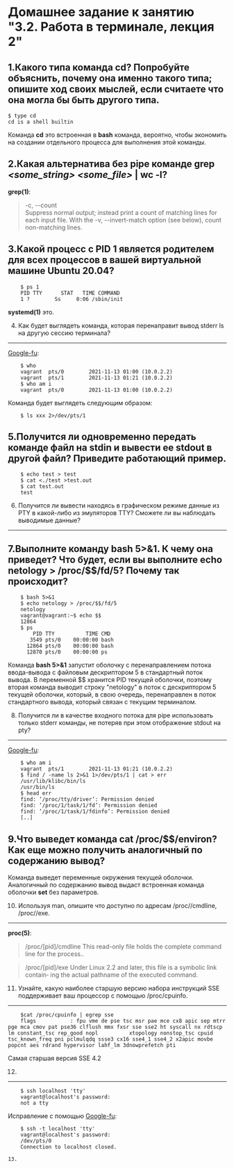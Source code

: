Домашнее задание к занятию "3.2. Работа в терминале, лекция 2"
===
1.Какого типа команда cd? Попробуйте объяснить, почему она именно такого типа; опишите ход своих мыслей, если считаете что она могла бы быть другого типа.
---

    $ type cd
    cd is a shell builtin
    
Команда **cd** это встроенная в **bash** команда, вероятно, чтобы экономить на создании отдельного процесса для выполнения этой команды.

2.Какая альтернатива без pipe команде **grep** *<some_string> <some_file>* **| wc -l**?
---
**grep(1)**:
> -c, --count  
>              Suppress  normal output; instead print a count of matching lines
>              for each input file.  With the -v,  --invert-match  option  (see
>              below), count non-matching lines.

3.Какой процесс с PID 1 является родителем для всех процессов в вашей виртуальной машине Ubuntu 20.04?
---

        $ ps 1
        PID TTY      STAT   TIME COMMAND
        1 ?        Ss     0:06 /sbin/init
      
**systemd(1)** это.

4. Как будет выглядеть команда, которая перенаправит вывод stderr ls на другую сессию терминала?
---
[Google-fu](https://unix.stackexchange.com/questions/261531/how-to-send-output-from-one-terminal-to-another-without-making-any-new-pipe-or-f):

        $ who
        vagrant  pts/0        2021-11-13 01:00 (10.0.2.2)
        vagrant  pts/1        2021-11-13 01:21 (10.0.2.2)
        $ who am i
        vagrant  pts/0        2021-11-13 01:00 (10.0.2.2)

Команда будет выглядеть следующим образом:

        $ ls xxx 2>/dev/pts/1
        
5.Получится ли одновременно передать команде файл на stdin и вывести ее stdout в другой файл? Приведите работающий пример.
---

        $ echo test > test
        $ cat <./test >test.out
        $ cat test.out
        test

6. Получится ли вывести находясь в графическом режиме данные из PTY в какой-либо из эмуляторов TTY? Сможете ли вы наблюдать выводимые данные?
---
7.Выполните команду bash 5>&1. К чему она приведет? Что будет, если вы выполните echo netology > /proc/$$/fd/5? Почему так происходит?
---

        $ bash 5>&1
        $ echo netology > /proc/$$/fd/5
        netology
        vagrant@vagrant:~$ echo $$
        12864
        $ ps
            PID TTY          TIME CMD
           3549 pts/0    00:00:00 bash
          12864 pts/0    00:00:00 bash
          12870 pts/0    00:00:00 ps

Команда **bash 5>&1** запустит оболочку с перенаправлением потока ввода-вывода с файловым дескриптором 5 в стандартный поток вывода. В переменной $$ хранится PID текущей оболочки, поэтому вторая команда выводит строку "netology" в поток с дескриптором 5 текущей оболочки, который, в свою очередь, перенаправлен в поток стандартного вывода, который связан с текущим терминалом.

8. Получится ли в качестве входного потока для pipe использовать только stderr команды, не потеряв при этом отображение stdout на pty? 
---
[Google-fu](https://stackoverflow.com/questions/2342826/how-can-i-pipe-stderr-and-not-stdout): 

        $ who am i
        vagrant  pts/1        2021-11-13 01:21 (10.0.2.2)
        $ find / -name ls 2>&1 1>/dev/pts/1 | cat > err
        /usr/lib/klibc/bin/ls
        /usr/bin/ls
        $ head err
        find: ‘/proc/tty/driver’: Permission denied
        find: ‘/proc/1/task/1/fd’: Permission denied
        find: ‘/proc/1/task/1/fdinfo’: Permission denied
        [..]

9.Что выведет команда cat /proc/$$/environ? Как еще можно получить аналогичный по содержанию вывод?
---
Команда выведет переменные окружения текущей оболочки. Аналогичный по содержанию вывод выдаст встроенная команда оболочки **set** без параметров.

10. Используя man, опишите что доступно по адресам /proc/<PID>/cmdline, /proc/<PID>/exe.
---
    
**proc(5)**:
> /proc/[pid]/cmdline
>              This  read-only  file  holds  the  complete command line for the
>              process..     
    
> /proc/[pid]/exe
>              Under Linux 2.2 and later, this file is a symbolic link contain‐
>              ing the actual pathname of the executed command. 
    
11. Узнайте, какую наиболее старшую версию набора инструкций SSE поддерживает ваш процессор с помощью /proc/cpuinfo.
---
        $cat /proc/cpuinfo | egrep sse
        flags           : fpu vme de pse tsc msr pae mce cx8 apic sep mtrr pge mca cmov pat pse36 clflush mmx fxsr sse sse2 ht syscall nx rdtscp lm constant_tsc rep_good nopl          xtopology nonstop_tsc cpuid tsc_known_freq pni pclmulqdq ssse3 cx16 sse4_1 sse4_2 x2apic movbe popcnt aes rdrand hypervisor lahf_lm 3dnowprefetch pti
    
Самая старшая версия SSE 4.2

12.
---
    
        $ ssh localhost 'tty'
        vagrant@localhost's password:
        not a tty
    
Исправление с помощью [Google-fu](https://unix.stackexchange.com/questions/48527/ssh-inside-ssh-fails-with-stdin-is-not-a-tty):
    
        $ ssh -t localhost 'tty'
        vagrant@localhost's password:
        /dev/pts/0
        Connection to localhost closed.

    13.
